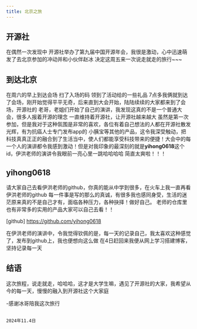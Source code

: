 ```yaml
---
title: 北京之旅
---
```


## 开源社
在偶然一次发现中 开源社举办了第九届中国开源年会，我很是激动，心中迅速萌发了去北京参加的冲动并和小伙伴赵冰
决定这周五来一次说走就走的旅行~~~

## 到达北京
在周六的早上到达会场 扫了入场的码 领到了活动给的一些礼品 7点多我俩就到达了会场，刚开始觉得平平无奇，后来直到大会开始，陆陆续续的大家都来到了会场，开源社的
老哥，老姐们开始了自己的演讲，我发现这真的不是一个普通大会，很多人报着开源的理念 一直维持着开源社，让开源社越来越大
虽然是第一次参加，但是我对于这种氛围是非常的喜欢，各位有着自己想法的人都在开源社散发光辉，有为抗癌人士专门发布app的
小胰宝等其他的产品，这令我深受触动，把科技真真正正的融合到了生活当中，使人们都能享受科技带来的便捷！大会中的每一个人的演讲都令我感到激动！但是对我印象的最深刻的就是**yihong0618**这个id，伊洪老师的演讲令我眼前一亮心里一跳哈哈哈哈
简直太爽啦！！！
## yihong0618
请大家自己去看伊洪老师的github，你真的能从中学到很多，在火车上我一直再看伊洪老师的github
每一件事是写的那么的真诚，有很多我也感同身受，生活的迷茫原来真的不是自己才有，面临各种压力，各种抉择！做好自己。
老师的仓库里也有非常多的实用的产品大家可以自己去看！！

[github] https://github.com/yihong0618

在伊洪老师的演讲中，令我觉得钦佩的是，每一天的记录自己，我太喜欢这种感觉了，发布到github上，我也便想向这么做
在4日赶回来我便从网上学习搭建博客，坚持记录每一天

## 结语
这次旅程，说走就走，哈哈哈，这才是大学生嘛，遇见了开源社的大家，我希望从今的每一天，慢慢的融入到开源社这个大家庭

-感谢冰哥陪我这次旅行
                                        
                                                                        2024年11.4日